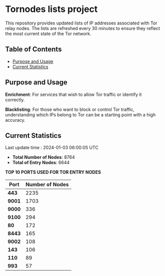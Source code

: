 # Tornodes lists project

This repository provides updated lists of IP addresses associated with Tor relay nodes. The lists are refreshed every 30 minutes to ensure they reflect the most current state of the Tor network.

## Table of Contents

- [Purpose and Usage](#purpose-and-usage)
- [Current Statistics](#current-statistics)


## Purpose and Usage

**Enrichment**: For services that wish to allow Tor traffic or identify it correctly.

**Blacklisting**: For those who want to block or control Tor traffic, understanding which IPs belong to Tor can be a starting point with a high accuracy.

## Current Statistics

Last update time : 2024-01-03 06:00:05 UTC

- **Total Number of Nodes**: 8764
- **Total of Entry Nodes**: 6644

**TOP 10 PORTS USED FOR TOR ENTRY NODES**

| **Port** | **Number of Nodes** |
|------|-----------------|
| **443**   | 2235  |
| **9001**   | 1703  |
| **9000**   | 336  |
| **9100**   | 294  |
| **80**   | 172  |
| **8443**   | 165  |
| **9002**   | 108  |
| **143**   | 106  |
| **110**   | 89  |
| **993**   | 57  |

